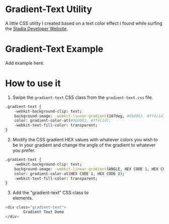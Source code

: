 # Gradient-Text Utility
A little CSS utility I created based on a text color effect I found while surfing the [Stadia Developer Website](https://stadia.dev).

# Gradient-Text Example
Add example here.

# How to use it
1. Swipe the `gradient-text` CSS class from the `gradient-text.css` file.
```sh
.gradient-text {
    -webkit-background-clip: text;
    background-image: -webkit-linear-gradient(107deg, #9b0063, #ff4c1d);
    color: gradient-color-at(#9b0063, #ff4c1d);
    -webkit-text-fill-color: transparent;
}
```
2. Modify the CSS gradient HEX values with whatever colors you wish to be in your gradient and change the angle of the gradient to whatever you prefer.
```sh
.gradient-text {
    -webkit-background-clip: text;
    background-image: -webkit-linear-gradient(ANGLE, HEX CODE 1, HEX CODE 2);
    color: gradient-color-at(HEX CODE 1, HEX CODE 2);
    -webkit-text-fill-color: transparent;
}
```
3. Add the "gradient-text" CSS class to <div> elements.
```sh
<div class="gradient-text">
        Gradient Text Demo
</div>
```